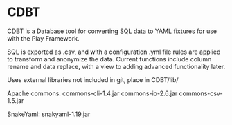 # CDBT
CDBT is a Database tool for converting SQL data to YAML fixtures for use with the Play Framework.

SQL is exported as .csv, and with a configuration .yml file rules are applied to transform and anonymize the data.
Current functions include column rename and data replace, with a view to adding advanced functionality later.

Uses external libraries not included in git, place in CDBT/lib/

Apache commons:
commons-cli-1.4.jar
commons-io-2.6.jar
commons-csv-1.5.jar

SnakeYaml:
snakyaml-1.19.jar